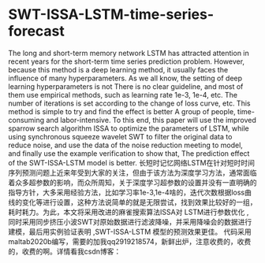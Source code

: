 # SWT-ISSA-LSTM-time-series-forecast
The long and short-term memory network LSTM has attracted attention in recent years for the short-term time series prediction problem. However, because this method is a deep learning method, it usually faces the influence of many hyperparameters. As we all know, the setting of deep learning hyperparameters is not There is no clear guideline, and most of them use empirical methods, such as learning rate 1e-3, 1e-4, etc. The number of iterations is set according to the change of loss curve, etc. This method is simple to try and find the effect is better A group of people, time-consuming and labor-intensive. To this end, this paper will use the improved sparrow search algorithm ISSA to optimize the parameters of LSTM, while using synchronous squeeze wavelet SWT to filter the original data to reduce noise, and use the data of the noise reduction meeting to model, and finally use the example verification to show that, The prediction effect of the SWT-ISSA-LSTM model is better. 长短时记忆网络LSTM在针对短时时间序列预测问题上近来年受到大家的关注，但由于该方法为深度学习方法，通常面临着众多超参数的影响，而众所周知，关于深度学习超参数的设置并没有一直明确的指导方针，大多采用经验方法，比如学习率1e-3,1e-4啥的，迭代次数根据loss曲线的变化等进行设置，这种方法说简单的就是无限尝试，找到效果比较好的一组，耗时耗力。为此，本文将采用改进的麻雀搜索算法ISSA对 LSTM进行参数优化 , 同时采用同步挤压小波SWT对原始数据进行滤波降噪，并采用降噪会的数据进行建模，最后用实例验证表明 ,SWT-ISSA-LSTM 模型的预测效果更佳。
代码采用maltab2020b编写，需要的加我qq2919218574，新鲜出炉，注意收费的，收费的，收费的啊。详情看我csdn博客：
